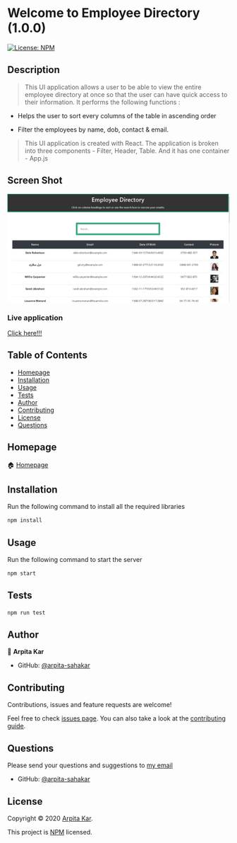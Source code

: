   # Welcome to Employee Directory (1.0.0)
  <a href="#">
    <img alt="License: NPM" src="https://img.shields.io/badge/license-NPM-yellow.svg" target="_blank" />
  </a>


  ## Description 

  > This UI application allows a user to be able to view the entire employee directory at once so that the user can have quick access to their information. It performs the following functions :

  *  Helps the user to sort every columns of the table in ascending order

  * Filter the employees by name, dob, contact & email.

  > This UI application is created with React. The application is broken into three components - Filter, Header, Table. And it has one container - App.js

## Screen Shot
![List Of Employees](./public/images/listOfEmp.jpg)



### Live application

[Click here!!!](https://still-spire-54332.herokuapp.com/)


  ## Table of Contents

  * [Homepage](#homepage)
  * [Installation](#installation)
  * [Usage](#usage)
  * [Tests](#tests)
  * [Author](#author)
  * [Contributing](#contributing)
  * [License](#license)
  * [Questions](#questions)
  
  
  ## Homepage

  🏠 [Homepage](https://github.com/arpita-sahakar/employee-directory-react)
  

  ## Installation
  Run the following command to install all the required libraries
  ```bash
  npm install
  ```

 
  ## Usage 
   Run the following command to start the server
  ```bash
  npm start
  ```


  ## Tests
  ```bash
  npm run test
  ```


  ## Author

  👤 **Arpita Kar**
  * GitHub: [@arpita-sahakar](https://github.com/arpita-sahakar)


  ## Contributing

  Contributions, issues and feature requests are welcome!

  Feel free to check [issues page](https://github.com/arpita-sahakar/employee-directory-react/issues). You can also take a look at the [contributing guide](https://github.com/arpita-sahakar/employee-directory-react).


  ## Questions

  Please send your questions and suggestions to [my email](arpita.sahaa@gmail.com)
  * GitHub: [@arpita-sahakar](https://github.com/arpita-sahakar)


  ## License

  Copyright © 2020 [Arpita Kar](https://github.com/arpita-sahakar).

  This project is [NPM](https://github.com/arpita-sahakar/employee-directory-react/blob/main/license) licensed.

  
 